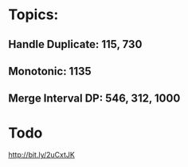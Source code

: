 # Topics:

## Handle Duplicate: 115, 730
## Monotonic: 1135
## Merge Interval DP: 546, 312, 1000


# Todo

http://bit.ly/2uCxtJK

